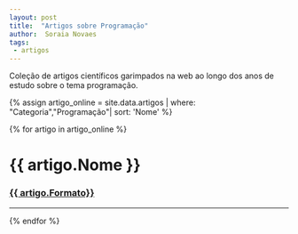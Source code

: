 ```yaml
---
layout: post
title:  "Artigos sobre Programação"
author:  Soraia Novaes
tags: 
 - artigos 
---
```


<p>Coleção de artigos científicos garimpados na web ao longo dos anos de estudo sobre o tema programação.</p>

 {% assign artigo_online = site.data.artigos  | where: "Categoria","Programação"| sort: 'Nome'  %}

{% for artigo in artigo_online %}
<h1 class="post-title">{{ artigo.Nome }}</h1>

<h3><a href="{{ artigo.url}}">{{ artigo.Formato}}</a></h3>


<hr>

 {% endfor %}      
